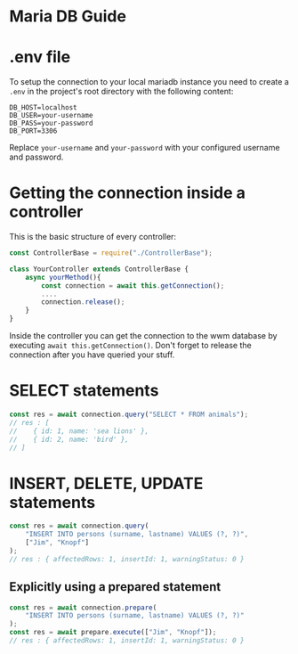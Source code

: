 # Maria DB Guide

# .env file

To setup the connection to your local mariadb instance you need to create a `.env` in the project's root directory with the following content:

```Properties
DB_HOST=localhost
DB_USER=your-username
DB_PASS=your-password
DB_PORT=3306
```

Replace `your-username` and `your-password` with your configured username and password.

# Getting the connection inside a controller

This is the basic structure of every controller:

```js
const ControllerBase = require("./ControllerBase");

class YourController extends ControllerBase {
    async yourMethod(){
        const connection = await this.getConnection();
        ....
        connection.release();
    }
}
```

Inside the controller you can get the connection to the wwm database by executing `await this.getConnection()`. Don't forget to release the connection after you have queried your stuff.

# SELECT statements

```js
const res = await connection.query("SELECT * FROM animals");
// res : [
//    { id: 1, name: 'sea lions' },
//    { id: 2, name: 'bird' },
// ]
```

# INSERT, DELETE, UPDATE statements

```js
const res = await connection.query(
	"INSERT INTO persons (surname, lastname) VALUES (?, ?)",
	["Jim", "Knopf"]
);
// res : { affectedRows: 1, insertId: 1, warningStatus: 0 }
```

## Explicitly using a prepared statement

```js
const res = await connection.prepare(
	"INSERT INTO persons (surname, lastname) VALUES (?, ?)"
);
const res = await prepare.execute(["Jim", "Knopf"]);
// res : { affectedRows: 1, insertId: 1, warningStatus: 0 }
```
